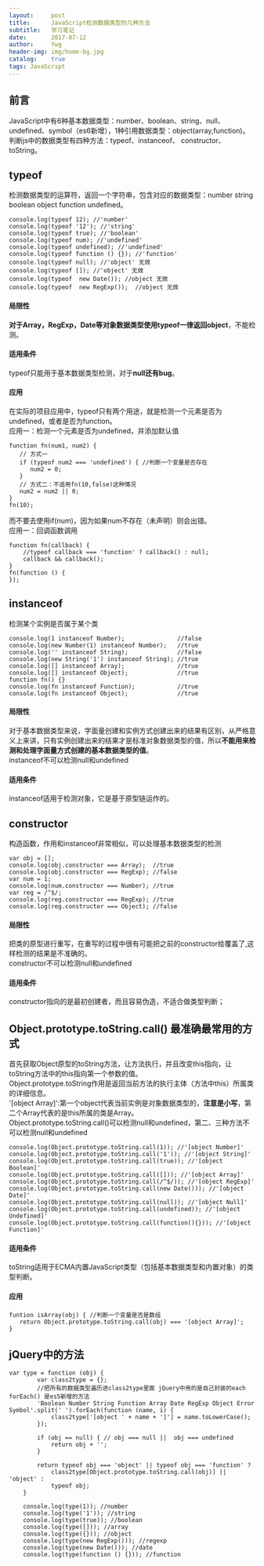 ```yaml
---
layout:     post
title:      JavaScript检测数据类型的几种方法
subtitle:   学习笔记 
date:       2017-07-12
author:     Ywg
header-img: img/home-bg.jpg
catalog:    true
tags: JavaScript
---
```


## 前言
JavaScript中有6种基本数据类型：number、boolean、string、null、undefined、symbol（es6新增），1种引用数据类型：object(array,function)。 <br>
判断js中的数据类型有四种方法：typeof、instanceof、 constructor、 toString。

## typeof
检测数据类型的运算符，返回一个字符串，包含对应的数据类型：number string boolean object function undefined。
```
console.log(typeof 12); //'number'
console.log(typeof '12'); //'string'
console.log(typeof true); //'boolean'
console.log(typeof num); //'undefined'
console.log(typeof undefined); //'undefined'
console.log(typeof function () {}); //'function'
console.log(typeof null); //'object' 无效
console.log(typeof []); //'object' 无效
console.log(typeof  new Date()); //object 无效
console.log(typeof  new RegExp());  //object 无效
```
#### 局限性
**对于Array，RegExp，Date等对象数据类型使用typeof一律返回object**，不能检测。<br>
#### 适用条件
typeof只能用于基本数据类型检测，对于**null还有bug**。<br>
#### 应用
在实际的项目应用中，typeof只有两个用途，就是检测一个元素是否为undefined，或者是否为function。<br>
应用一：检测一个元素是否为undefined，并添加默认值
```
function fn(num1, num2) {
   // 方式一
   if (typeof num2 === 'undefined') { //判断一个变量是否存在
      num2 = 0;
   }
   // 方式二：不适用fn(10,false)这种情况
   num2 = num2 || 0;
}
fn(10);
```
而不要去使用if(num)，因为如果num不存在（未声明）则会出错。<br>
应用一：回调函数调用
```
function fn(callback) {
    //typeof callback === 'function' ? callback() : null;
    callback && callback();
}
fn(function () {
});
```

## instanceof
检测某个实例是否属于某个类
```
console.log(1 instanceof Number);               //false
console.log(new Number(1) instanceof Number);   //true
console.log('' instanceof String);              //false
console.log(new String('1') instanceof String); //true
console.log([] instanceof Array);               //true
console.log([] instanceof Object);              //true
function fn() {}
console.log(fn instanceof Function);            //true
console.log(fn instanceof Object);              //true
```
#### 局限性
对于基本数据类型来说，字面量创建和实例方式创建出来的结果有区别，从严格意义上来讲，只有实例创建出来的结果才是标准对象数据类型的值，所以**不能用来检测和处理字面量方式创建的基本数据类型的值**。<br>
instanceof不可以检测null和undefined
#### 适用条件
instanceof适用于检测对象，它是基于原型链运作的。

## constructor
构造函数，作用和instanceof非常相似，可以处理基本数据类型的检测
```
var obj = [];
console.log(obj.constructor === Array);  //true
console.log(obj.constructor === RegExp); //false
var num = 1;
console.log(num.constructor === Number); //true
var reg = /^$/;
console.log(reg.constructor === RegExp); //true
console.log(reg.constructor === Object); //false
```
#### 局限性
把类的原型进行重写，在重写的过程中很有可能把之前的constructor给覆盖了,这样检测的结果是不准确的。 <br>
constructor不可以检测null和undefined
#### 适用条件
constructor指向的是最初创建者，而且容易伪造，不适合做类型判断；

## Object.prototype.toString.call()  最准确最常用的方式
首先获取Object原型的toString方法，让方法执行，并且改变this指向，让toString方法中的this指向第一个参数的值。<br>
Object.prototype.toString作用是返回当前方法的执行主体（方法中this）所属类的详细信息。<br>
'[object Array]':第一个object代表当前实例是对象数据类型的，**注意是小写**，第二个Array代表的是this所属的类是Array。 <br>
Object.prototype.toString.call()可以检测null和undefined，第二、三种方法不可以检测null和undefined
```
console.log(Object.prototype.toString.call(1)); //'[object Number]'
console.log(Object.prototype.toString.call('1')); //'[object String]'
console.log(Object.prototype.toString.call(true)); //'[object Boolean]'
console.log(Object.prototype.toString.call([])); //'[object Array]'
console.log(Object.prototype.toString.call(/^$/)); //'[object RegExp]'
console.log(Object.prototype.toString.call(new Date())); //'[object Date]'
console.log(Object.prototype.toString.call(null)); //'[object Null]'
console.log(Object.prototype.toString.call(undefined)); //'[object Undefined]'
console.log(Object.prototype.toString.call(function(){})); //'[object Function]'
```
#### 适用条件
toString适用于ECMA内置JavaScript类型（包括基本数据类型和内置对象）的类型判断。
#### 应用
```
funtion isArray(obj) { //判断一个变量是否是数组
   return Object.prototype.toString.call(obj) === '[object Array]';
}
```

## jQuery中的方法
```
var type = function (obj) {
        var class2type = {};
        //把所有的数据类型遍历进class2type里面 jQuery中用的是自己封装的each  forEach() 是es5新增的方法
        'Boolean Number String Function Array Date RegExp Object Error Symbol'.split(' ').forEach(function (name, i) {
            class2type['[object ' + name + ']'] = name.toLowerCase();
        });

        if (obj == null) { // obj === null ||  obj === undefined
            return obj + '';
        }

        return typeof obj === 'object' || typeof obj === 'function' ?
            class2type[Object.prototype.toString.call(obj)] || 'object' :
            typeof obj;
    }

    console.log(type(1)); //number
    console.log(type('1')); //string
    console.log(type(true)); //boolean
    console.log(type([])); //array
    console.log(type({})); //object
    console.log(type(new RegExp())); //regexp
    console.log(type(new Date())); //date
    console.log(type(function () {})); //function
```
